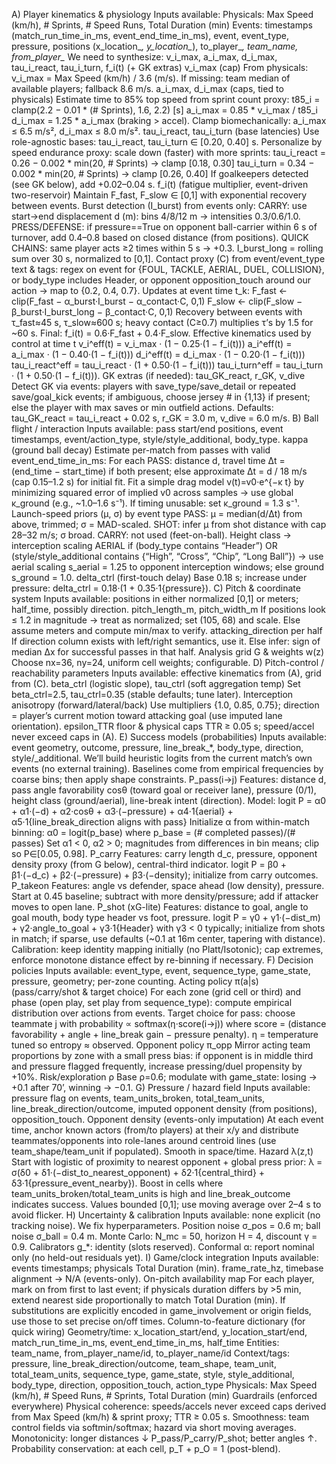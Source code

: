 A) Player kinematics & physiology
Inputs available:
Physicals: Max Speed (km/h), # Sprints, # Speed Runs, Total Duration (min)
Events: timestamps (match_run_time_in_ms, event_end_time_in_ms), event, event_type, pressure, positions (x_location_*, y_location_*), to_player_*, team_name, from_player_*
We need to synthesize: v_i_max, a_i_max, d_i_max, tau_i_react, tau_i_turn, f_i(t) (+ GK extras)
v_i_max (cap)
From physicals: v_i_max = Max Speed (km/h) / 3.6 (m/s).
If missing: team median of available players; fallback 8.6 m/s.
a_i_max, d_i_max (caps, tied to physicals)
Estimate time to 85% top speed from sprint count proxy:
t85_i = clamp(2.2 − 0.01 * (# Sprints), 1.6, 2.2) [s]
a_i_max = 0.85 * v_i_max / t85_i
d_i_max = 1.25 * a_i_max (braking > accel).
Clamp biomechanically: a_i_max ≤ 6.5 m/s², d_i_max ≤ 8.0 m/s².
tau_i_react, tau_i_turn (base latencies)
Use role-agnostic bases: tau_i_react, tau_i_turn ∈ [0.20, 0.40] s.
Personalize by speed endurance proxy: scale down (faster) with more sprints:
tau_i_react = 0.26 − 0.002 * min(20, # Sprints) → clamp [0.18, 0.30]
tau_i_turn = 0.34 − 0.002 * min(20, # Sprints) → clamp [0.26, 0.40]
If goalkeepers detected (see GK below), add +0.02–0.04 s.
f_i(t) (fatigue multiplier, event-driven two-reservoir)
Maintain F_fast, F_slow ∈ [0,1] with exponential recovery between events.
Burst detection (I_burst) from events only:
CARRY: use start→end displacement d (m): bins 4/8/12 m → intensities 0.3/0.6/1.0.
PRESS/DEFENSE: if pressure==True on opponent ball-carrier within 6 s of turnover, add 0.4–0.8 based on closed distance (from positions).
QUICK CHAINS: same player acts ≥2 times within 5 s → +0.3.
I_burst_long = rolling sum over 30 s, normalized to [0,1].
Contact proxy (C) from event/event_type text & tags: regex on event for {FOUL, TACKLE, AERIAL, DUEL, COLLISION}, or body_type includes Header, or opponent opposition_touch around our action → map to {0.2, 0.4, 0.7}.
Updates at event time t_k:
F_fast ← clip(F_fast − α_burst·I_burst − α_contact·C, 0,1)
F_slow ← clip(F_slow − β_burst·I_burst_long − β_contact·C, 0,1)
Recovery between events with τ_fast≈45 s, τ_slow≈600 s; heavy contact (C≥0.7) multiplies τ’s by 1.5 for ~60 s.
Final: f_i(t) = 0.6·F_fast + 0.4·F_slow.
Effective kinematics used by control at time t
v_i^eff(t) = v_i_max · (1 − 0.25·(1 − f_i(t)))
a_i^eff(t) = a_i_max · (1 − 0.40·(1 − f_i(t)))
d_i^eff(t) = d_i_max · (1 − 0.20·(1 − f_i(t)))
tau_i_react^eff = tau_i_react · (1 + 0.50·(1 − f_i(t)))
tau_i_turn^eff = tau_i_turn · (1 + 0.50·(1 − f_i(t))).
GK extras (if needed): tau_GK_react, r_GK, v_dive
Detect GK via events: players with save_type/save_detail or repeated save/goal_kick events; if ambiguous, choose jersey # in {1,13} if present; else the player with max saves or min outfield actions.
Defaults: tau_GK_react = tau_i_react + 0.02 s, r_GK = 3.0 m, v_dive = 6.0 m/s.
B) Ball flight / interaction
Inputs available: pass start/end positions, event timestamps, event/action_type, style/style_additional, body_type.
kappa (ground ball decay)
Estimate per-match from passes with valid event_end_time_in_ms:
For each PASS: distance d, travel time Δt = (end_time − start_time) if both present; else approximate Δt = d / 18 m/s (cap 0.15–1.2 s) for initial fit.
Fit a simple drag model v(t)=v0·e^{−κ t} by minimizing squared error of implied v0 across samples → use global κ_ground (e.g., ~1.0–1.6 s⁻¹).
If timing unusable: set κ_ground = 1.3 s⁻¹.
Launch-speed priors (μ, σ) by event type
PASS: μ = median(d/Δt) from above, trimmed; σ = MAD-scaled.
SHOT: infer μ from shot distance with cap 28–32 m/s; σ broad.
CARRY: not used (feet-on-ball).
Height class → interception scaling
AERIAL if (body_type contains “Header”) OR (style/style_additional contains {“High”, “Cross”, “Chip”, “Long Ball”}) → use aerial scaling s_aerial = 1.25 to opponent interception windows; else ground s_ground = 1.0.
delta_ctrl (first-touch delay)
Base 0.18 s; increase under pressure: delta_ctrl = 0.18·(1 + 0.35·1{pressure}).
C) Pitch & coordinate system
Inputs available: positions in either normalized [0,1] or meters; half_time, possibly direction.
pitch_length_m, pitch_width_m
If positions look ≤ 1.2 in magnitude → treat as normalized; set (105, 68) and scale. Else assume meters and compute min/max to verify.
attacking_direction per half
If direction column exists with left/right semantics, use it. Else infer: sign of median Δx for successful passes in that half.
Analysis grid G & weights w(z)
Choose nx=36, ny=24, uniform cell weights; configurable.
D) Pitch-control / reachability parameters
Inputs available: effective kinematics from (A), grid from (C).
beta_ctrl (logistic slope), tau_ctrl (soft aggregation temp)
Set beta_ctrl=2.5, tau_ctrl=0.35 (stable defaults; tune later).
Interception anisotropy (forward/lateral/back)
Use multipliers {1.0, 0.85, 0.75}; direction = player’s current motion toward attacking goal (use imputed lane orientation).
epsilon_TTR floor & physical caps
TTR ≥ 0.05 s; speed/accel never exceed caps in (A).
E) Success models (probabilities)
Inputs available: event geometry, outcome, pressure, line_break_*, body_type, direction, style/_additional.
We’ll build heuristic logits from the current match’s own events (no external training). Baselines come from empirical frequencies by coarse bins; then apply shape constraints.
P_pass(i→j)
Features: distance d, pass angle favorability cosθ (toward goal or receiver lane), pressure (0/1), height class (ground/aerial), line-break intent (direction).
Model:
logit P = α0 + α1·(−d) + α2·cosθ + α3·(−pressure) + α4·1{aerial} + α5·1{line_break_direction aligns with pass}
Initialize α from within-match binning:
α0 = logit(p_base) where p_base = (# completed passes)/(# passes)
Set α1 < 0, α2 > 0; magnitudes from differences in bin means; clip so P∈[0.05, 0.98].
P_carry
Features: carry length d_c, pressure, opponent density proxy (from G below), central-third indicator.
logit P = β0 + β1·(−d_c) + β2·(−pressure) + β3·(−density); initialize from carry outcomes.
P_takeon
Features: angle vs defender, space ahead (low density), pressure.
Start at 0.45 baseline; subtract with more density/pressure; add if attacker moves to open lane.
P_shot (xG-lite)
Features: distance to goal, angle to goal mouth, body type header vs foot, pressure.
logit P = γ0 + γ1·(−dist_m) + γ2·angle_to_goal + γ3·1{Header} with γ3 < 0 typically; initialize from shots in match; if sparse, use defaults (~0.1 at 16m center, tapering with distance).
Calibration: keep identity mapping initially (no Platt/Isotonic); cap extremes, enforce monotone distance effect by re-binning if necessary.
F) Decision policies
Inputs available: event_type, event, sequence_type, game_state, pressure, geometry; per-zone counting.
Acting policy π(a|s) (pass/carry/shot & target choice)
For each zone (grid cell or third) and phase (open play, set play from sequence_type): compute empirical distribution over actions from events.
Target choice for pass: choose teammate j with probability ∝ softmax(η·score(i→j)) where score = (distance favorability + angle + line_break gain − pressure penalty). η = temperature tuned so entropy ≈ observed.
Opponent policy π_opp
Mirror acting team proportions by zone with a small press bias: if opponent is in middle third and pressure flagged frequently, increase pressing/duel propensity by +10%.
Risk/exploration ρ
Base ρ=0.6; modulate with game_state: losing → +0.1 after 70’, winning → −0.1.
G) Pressure / hazard field
Inputs available: pressure flag on events, team_units_broken, total_team_units, line_break_direction/outcome, imputed opponent density (from positions), opposition_touch.
Opponent density (events-only imputation)
At each event time, anchor known actors (from/to players) at their x/y and distribute teammates/opponents into role-lanes around centroid lines (use team_shape/team_unit if populated). Smooth in space/time.
Hazard λ(z,t)
Start with logistic of proximity to nearest opponent + global press prior:
λ = σ(δ0 + δ1·(−dist_to_nearest_opponent) + δ2·1{central_third} + δ3·1{pressure_event_nearby}).
Boost in cells where team_units_broken/total_team_units is high and line_break_outcome indicates success.
Values bounded [0,1]; use moving average over 2–4 s to avoid flicker.
H) Uncertainty & calibration
Inputs available: none explicit (no tracking noise). We fix hyperparameters.
Position noise σ_pos = 0.6 m; ball noise σ_ball = 0.4 m.
Monte Carlo: N_mc = 50, horizon H = 4, discount γ = 0.9.
Calibrators g_*: identity (slots reserved).
Conformal α: report nominal only (no held-out residuals yet).
I) Game/clock integration
Inputs available: events timestamps; physicals Total Duration (min).
frame_rate_hz, timebase alignment → N/A (events-only).
On-pitch availability map
For each player, mark on from first to last event; if physicals duration differs by >5 min, extend nearest side proportionally to match Total Duration (min).
If substitutions are explicitly encoded in game_involvement or origin fields, use those to set precise on/off times.
Column-to-feature dictionary (for quick wiring)
Geometry/time: x_location_start/end, y_location_start/end, match_run_time_in_ms, event_end_time_in_ms, half_time
Entities: team_name, from_player_name/id, to_player_name/id
Context/tags: pressure, line_break_direction/outcome, team_shape, team_unit, total_team_units, sequence_type, game_state, style, style_additional, body_type, direction, opposition_touch, action_type
Physicals: Max Speed (km/h), # Speed Runs, # Sprints, Total Duration (min)
Guardrails (enforced everywhere)
Physical coherence: speeds/accels never exceed caps derived from Max Speed (km/h) & sprint proxy; TTR ≥ 0.05 s.
Smoothness: team control fields via softmin/softmax; hazard via short moving averages.
Monotonicity: longer distances ↓ P_pass/P_carry/P_shot; better angles ↑.
Probability conservation: at each cell, p_T + p_O = 1 (post-blend). 
